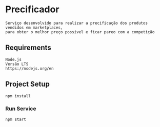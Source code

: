 # Precificador
```
Serviço desenvolvido para realizar a precificação dos produtos vendidos em marketplaces,
para obter o melhor preço possivel e ficar pareo com a competição
```

## Requirements
```
Node.js
Versão LTS
https://nodejs.org/en
```

## Project Setup
```
npm install
```

### Run Service
```
npm start
```
